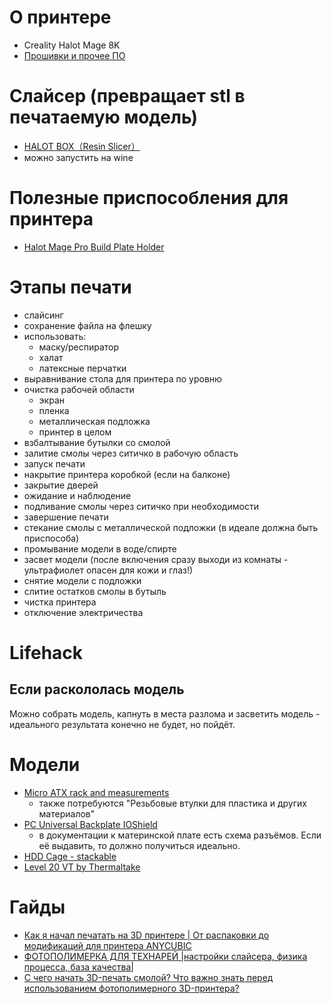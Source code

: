 # О принтере
* Creality Halot Mage 8K
* [Прошивки и прочее ПО](https://www.creality.com/pages/download-halot-mage)

# Слайсер (превращает stl в печатаемую модель)
* [HALOT BOX（Resin Slicer） ](https://www.crealitycloud.com/downloads/software/halot-box/Windows)
* можно запустить на wine

# Полезные приспособления для принтера
* [Halot Mage Pro Build Plate Holder](https://www.thingiverse.com/thing:6100487)

# Этапы печати
* слайсинг
* сохранение файла на флешку
* использовать:
  * маску/респиратор
  * халат
  * латексные перчатки
* выравнивание стола для принтера по уровню
* очистка рабочей области
  * экран
  * пленка
  * металлическая подложка
  * принтер в целом
* взбалтывание бутылки со смолой
* залитие смолы через ситичко в рабочую область
* запуск печати
* накрытие принтера коробкой (если на балконе)
* закрытие дверей
* ожидание и наблюдение
* подливание смолы через ситичко при необходимости
* завершение печати
* стекание смолы с металлической подложки (в идеале должна быть приспособа)
* промывание модели в воде/спирте
* засвет модели (после включения сразу выходи из комнаты - ультрафиолет опасен для кожи и глаз!)
* снятие модели с подложки
* слитие остатков смолы в бутыль
* чистка принтера
* отключение электричества

# Lifehack
## Если раскололась модель
Можно собрать модель, капнуть в места разлома и засветить модель - идеального результата конечно не будет, но пойдёт.

# Модели
* [Micro ATX rack and measurements](https://www.thingiverse.com/thing:5155837)
  * также потребуются "Резьбовые втулки для пластика и других материалов"
* [PC Universal Backplate IOShield](https://www.thingiverse.com/thing:3609985)
  * в документации к материнской плате есть схема разъёмов. Если её выдавить, то должно получиться идеально.
* [HDD Cage - stackable](https://www.thingiverse.com/thing:3601916)
* [Level 20 VT by Thermaltake](https://www.thingiverse.com/thing:3549797)

# Гайды
* [Как я начал печатать на 3D принтере | От распаковки до модификаций для принтера ANYCUBIC](https://www.youtube.com/watch?v=7lgE-Rmg2JU)
* [ФОТОПОЛИМЕРКА ДЛЯ ТЕХНАРЕЙ |настройки слайсера, физика процесса, база качества|](https://www.youtube.com/watch?v=6S0vq4U3uE8)
* [С чего начать 3D-печать смолой? Что важно знать перед использованием фотополимерного 3D-принтера?](https://www.youtube.com/watch?v=k844-qZhdHI)
